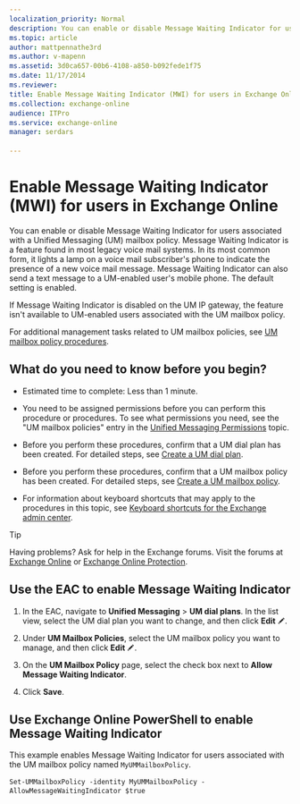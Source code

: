```yaml
---
localization_priority: Normal
description: You can enable or disable Message Waiting Indicator for users associated with a Unified Messaging (UM) mailbox policy. Message Waiting Indicator is a feature found in most legacy voice mail systems. In its most common form, it lights a lamp on a voice mail subscriber's phone to indicate the presence of a new voice mail message. Message Waiting Indicator can also send a text message to a UM-enabled user's mobile phone. The default setting is enabled.
ms.topic: article
author: mattpennathe3rd
ms.author: v-mapenn
ms.assetid: 3d0ca657-00b6-4108-a850-b092fede1f75
ms.date: 11/17/2014
ms.reviewer: 
title: Enable Message Waiting Indicator (MWI) for users in Exchange Online
ms.collection: exchange-online
audience: ITPro
ms.service: exchange-online
manager: serdars

---
```


# Enable Message Waiting Indicator (MWI) for users in Exchange Online

You can enable or disable Message Waiting Indicator for users associated with a Unified Messaging (UM) mailbox policy. Message Waiting Indicator is a feature found in most legacy voice mail systems. In its most common form, it lights a lamp on a voice mail subscriber's phone to indicate the presence of a new voice mail message. Message Waiting Indicator can also send a text message to a UM-enabled user's mobile phone. The default setting is enabled.

If Message Waiting Indicator is disabled on the UM IP gateway, the feature isn't available to UM-enabled users associated with the UM mailbox policy.

For additional management tasks related to UM mailbox policies, see [UM mailbox policy procedures](../../voice-mail-unified-messaging/set-up-voice-mail/um-mailbox-policy-procedures.md).

## What do you need to know before you begin?

- Estimated time to complete: Less than 1 minute.

- You need to be assigned permissions before you can perform this procedure or procedures. To see what permissions you need, see the "UM mailbox policies" entry in the [Unified Messaging Permissions](https://technet.microsoft.com/library/d326c3bc-8f33-434a-bf02-a83cc26a5498.aspx) topic.

- Before you perform these procedures, confirm that a UM dial plan has been created. For detailed steps, see [Create a UM dial plan](../../voice-mail-unified-messaging/connect-voice-mail-system/create-um-dial-plan.md).

- Before you perform these procedures, confirm that a UM mailbox policy has been created. For detailed steps, see [Create a UM mailbox policy](../../voice-mail-unified-messaging/set-up-voice-mail/create-um-mailbox-policy.md).

- For information about keyboard shortcuts that may apply to the procedures in this topic, see [Keyboard shortcuts for the Exchange admin center](../../accessibility/keyboard-shortcuts-in-admin-center.md).

> [!TIP]
> Having problems? Ask for help in the Exchange forums. Visit the forums at [Exchange Online](https://go.microsoft.com/fwlink/p/?linkId=267542) or [Exchange Online Protection](https://go.microsoft.com/fwlink/p/?linkId=285351).

## Use the EAC to enable Message Waiting Indicator

1. In the EAC, navigate to **Unified Messaging** \> **UM dial plans**. In the list view, select the UM dial plan you want to change, and then click **Edit** ![Edit icon](../../media/ITPro_EAC_EditIcon.gif).

2. Under **UM Mailbox Policies**, select the UM mailbox policy you want to manage, and then click **Edit** ![Edit icon](../../media/ITPro_EAC_EditIcon.gif).

3. On the **UM Mailbox Policy** page, select the check box next to **Allow Message Waiting Indicator**.

4. Click **Save**.

## Use Exchange Online PowerShell to enable Message Waiting Indicator

This example enables Message Waiting Indicator for users associated with the UM mailbox policy named `MyUMMailboxPolicy`.

```
Set-UMMailboxPolicy -identity MyUMMailboxPolicy -AllowMessageWaitingIndicator $true
```

